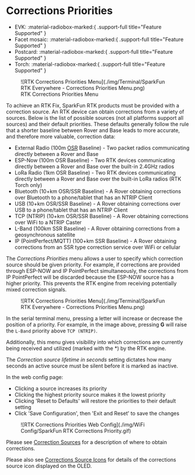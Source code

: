 # Corrections Priorities

<!--
Compatibility Icons
====================================================================================

:material-radiobox-marked:{ .support-full title="Feature Supported" }
:material-radiobox-indeterminate-variant:{ .support-partial title="Feature Partially Supported" }
:material-radiobox-blank:{ .support-none title="Feature Not Supported" }
-->

<div class="grid cards fill" markdown>

- EVK: :material-radiobox-marked:{ .support-full title="Feature Supported" }
- Facet mosaic: :material-radiobox-marked:{ .support-full title="Feature Supported" }
- Postcard: :material-radiobox-marked:{ .support-full title="Feature Supported" }
- Torch: :material-radiobox-marked:{ .support-full title="Feature Supported" }

</div>

<figure markdown>
![RTK Corrections Priorities Menu](./img/Terminal/SparkFun RTK Everywhere - Corrections Priorities Menu.png)
<figcaption markdown>
RTK Corrections Priorities Menu
</figcaption>
</figure>

To achieve an RTK Fix, SparkFun RTK products must be provided with a correction source. An RTK device can obtain corrections from a variety of sources. Below is the list of possible sources (not all platforms support all sources) and their default priorities. These defaults generally follow the rule that a shorter baseline between Rover and Base leads to more accurate, and therefore more valuable, correction data:

- External Radio (100m [OSR](https://docs.sparkfun.com/SparkFun_RTK_Everywhere_Firmware/correction_sources/#osr-vs-ssr) Baseline) - Two packet radios communicating directly between a Rover and Base
- ESP-Now (100m OSR Baseline) - Two RTK devices communicating directly between a Rover and Base over the built-in 2.4GHz radios
- LoRa Radio (1km OSR Baseline) - Two RTK devices communicating directly between a Rover and Base over the built-in LoRa radios (RTK Torch only)
- Bluetooth (10+km OSR/SSR Baseline) - A Rover obtaining corrections over Bluetooth to a phone/tablet that has an NTRIP Client
- USB (10+km OSR/SSR Baseline) - A Rover obtaining corrections over USB to a phone/tablet that has an NTRIP Client
- TCP (NTRIP) (10+km OSR/SSR Baseline) - A Rover obtaining corrections over WiFi to a NTRIP Caster
- L-Band (100km SSR Baseline) - A Rover obtaining corrections from a geosynchronous satellite
- IP (PointPerfect/MQTT) (100+km SSR Baseline) - A Rover obtaining corrections from an SSR type correction service over WiFi or cellular

The *Corrections Priorities* menu allows a user to specify which correction source should be given priority. For example, if corrections are provided through ESP-NOW and IP PointPerfect simultaneously, the corrections from IP PointPerfect will be discarded because the ESP-NOW source has a higher priority. This prevents the RTK engine from receiving potentially mixed correction signals.

<figure markdown>
![RTK Corrections Priorities Menu](./img/Terminal/SparkFun RTK Everywhere - Corrections Priorities Menu.png)
<figcaption markdown>
</figcaption>
</figure>

In the serial terminal menu, pressing a letter will increase or decrease the position of a priority. For example, in the image above, pressing **G** will raise the `L-Band` priority above `TCP (NTRIP)`.

Additionally, this menu gives visibility into which corrections are currently being received and utilized (marked with the *) by the RTK engine.

The *Correction source lifetime in seconds* setting dictates how many seconds an active source must be silent before it is marked as inactive.

In the web config page:

- Clicking a source increases its priority
- Clicking the highest priority source makes it the lowest priority
- Clicking 'Reset to Defaults' will restore the priorities to their default setting
- Click 'Save Configuration', then 'Exit and Reset' to save the changes

<figure markdown>
![RTK Corrections Priorities Web Config](./img/WiFi Config/SparkFun RTK Corrections Priority.gif)
<figcaption markdown>
</figcaption>
</figure>

Please see [Correction Sources](correction_sources.md) for a description of where to obtain corrections.

Please also see [Corrections Source Icons](./displays.md#corrections-source-icons) for details of the corrections source icon displayed on the OLED.
